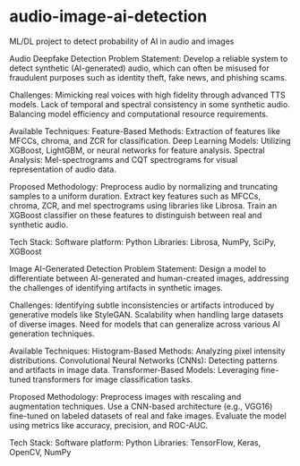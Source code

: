 # audio-image-ai-detection
ML/DL project to detect probability of AI in audio and images

Audio Deepfake Detection
Problem Statement:
Develop a reliable system to detect synthetic (AI-generated) audio, which can often be misused for fraudulent purposes such as identity theft, fake news, and phishing scams.

Challenges:
Mimicking real voices with high fidelity through advanced TTS models.
Lack of temporal and spectral consistency in some synthetic audio.
Balancing model efficiency and computational resource requirements.

Available Techniques:
Feature-Based Methods: Extraction of features like MFCCs, chroma, and ZCR for classification.
Deep Learning Models: Utilizing XGBoost, LightGBM, or neural networks for feature analysis.
Spectral Analysis: Mel-spectrograms and CQT spectrograms for visual representation of audio data.

Proposed Methodology:
Preprocess audio by normalizing and truncating samples to a uniform duration.
Extract key features such as MFCCs, chroma, ZCR, and mel spectrograms using libraries like Librosa.
Train an XGBoost classifier on these features to distinguish between real and synthetic audio.

Tech Stack:
Software platform: Python
Libraries: Librosa, NumPy, SciPy, XGBoost



Image AI-Generated Detection
Problem Statement:
Design a model to differentiate between AI-generated and human-created images, addressing the challenges of identifying artifacts in synthetic images.

Challenges:
Identifying subtle inconsistencies or artifacts introduced by generative models like StyleGAN.
Scalability when handling large datasets of diverse images.
Need for models that can generalize across various AI generation techniques.

Available Techniques:
Histogram-Based Methods: Analyzing pixel intensity distributions.
Convolutional Neural Networks (CNNs): Detecting patterns and artifacts in image data.
Transformer-Based Models: Leveraging fine-tuned transformers for image classification tasks.

Proposed Methodology:
Preprocess images with rescaling and augmentation techniques.
Use a CNN-based architecture (e.g., VGG16) fine-tuned on labeled datasets of real and fake images.
Evaluate the model using metrics like accuracy, precision, and ROC-AUC.

Tech Stack:
Software platform: Python
Libraries: TensorFlow, Keras, OpenCV, NumPy
